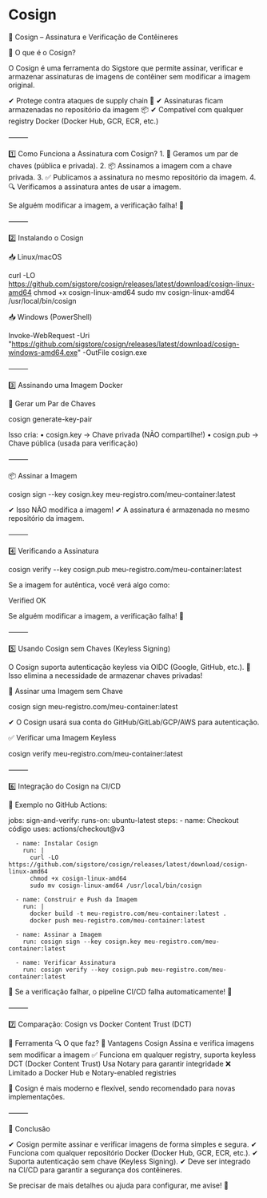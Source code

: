 # Cosign

🔐 Cosign – Assinatura e Verificação de Contêineres

📌 O que é o Cosign?

O Cosign é uma ferramenta do Sigstore que permite assinar, verificar e armazenar assinaturas de imagens de contêiner sem modificar a imagem original.

✔ Protege contra ataques de supply chain 🚨
✔ Assinaturas ficam armazenadas no repositório da imagem 📦
✔ Compatível com qualquer registry Docker (Docker Hub, GCR, ECR, etc.)

⸻

1️⃣ Como Funciona a Assinatura com Cosign?
	1.	🔑 Geramos um par de chaves (pública e privada).
	2.	📦 Assinamos a imagem com a chave privada.
	3.	✅ Publicamos a assinatura no mesmo repositório da imagem.
	4.	🔍 Verificamos a assinatura antes de usar a imagem.

Se alguém modificar a imagem, a verificação falha! 🚨

⸻

2️⃣ Instalando o Cosign

📥 Linux/macOS

curl -LO https://github.com/sigstore/cosign/releases/latest/download/cosign-linux-amd64
chmod +x cosign-linux-amd64
sudo mv cosign-linux-amd64 /usr/local/bin/cosign

📥 Windows (PowerShell)

Invoke-WebRequest -Uri "https://github.com/sigstore/cosign/releases/latest/download/cosign-windows-amd64.exe" -OutFile cosign.exe



⸻

3️⃣ Assinando uma Imagem Docker

🔑 Gerar um Par de Chaves

cosign generate-key-pair

Isso cria:
	•	cosign.key → Chave privada (NÃO compartilhe!)
	•	cosign.pub → Chave pública (usada para verificação)

⸻

📦 Assinar a Imagem

cosign sign --key cosign.key meu-registro.com/meu-container:latest

✔ Isso NÃO modifica a imagem!
✔ A assinatura é armazenada no mesmo repositório da imagem.

⸻

4️⃣ Verificando a Assinatura

cosign verify --key cosign.pub meu-registro.com/meu-container:latest

Se a imagem for autêntica, você verá algo como:

Verified OK

Se alguém modificar a imagem, a verificação falha! 🚨

⸻

5️⃣ Usando Cosign sem Chaves (Keyless Signing)

O Cosign suporta autenticação keyless via OIDC (Google, GitHub, etc.).
📌 Isso elimina a necessidade de armazenar chaves privadas!

🔐 Assinar uma Imagem sem Chave

cosign sign meu-registro.com/meu-container:latest

✔ O Cosign usará sua conta do GitHub/GitLab/GCP/AWS para autenticação.

✅ Verificar uma Imagem Keyless

cosign verify meu-registro.com/meu-container:latest



⸻

6️⃣ Integração do Cosign na CI/CD

📌 Exemplo no GitHub Actions:

jobs:
  sign-and-verify:
    runs-on: ubuntu-latest
    steps:
      - name: Checkout código
        uses: actions/checkout@v3

      - name: Instalar Cosign
        run: |
          curl -LO https://github.com/sigstore/cosign/releases/latest/download/cosign-linux-amd64
          chmod +x cosign-linux-amd64
          sudo mv cosign-linux-amd64 /usr/local/bin/cosign

      - name: Construir e Push da Imagem
        run: |
          docker build -t meu-registro.com/meu-container:latest .
          docker push meu-registro.com/meu-container:latest

      - name: Assinar a Imagem
        run: cosign sign --key cosign.key meu-registro.com/meu-container:latest

      - name: Verificar Assinatura
        run: cosign verify --key cosign.pub meu-registro.com/meu-container:latest

📌 Se a verificação falhar, o pipeline CI/CD falha automaticamente! 🚨

⸻

7️⃣ Comparação: Cosign vs Docker Content Trust (DCT)

🔧 Ferramenta	🔍 O que faz?	🚀 Vantagens
Cosign	Assina e verifica imagens sem modificar a imagem	✅ Funciona em qualquer registry, suporta keyless
DCT (Docker Content Trust)	Usa Notary para garantir integridade	❌ Limitado a Docker Hub e Notary-enabled registries

📌 Cosign é mais moderno e flexível, sendo recomendado para novas implementações.

⸻

🔐 Conclusão

✔ Cosign permite assinar e verificar imagens de forma simples e segura.
✔ Funciona com qualquer repositório Docker (Docker Hub, GCR, ECR, etc.).
✔ Suporta autenticação sem chave (Keyless Signing).
✔ Deve ser integrado na CI/CD para garantir a segurança dos contêineres.

Se precisar de mais detalhes ou ajuda para configurar, me avise! 🚀